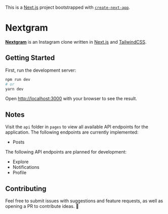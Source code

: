 This is a [Next.js](https://nextjs.org/) project bootstrapped with [`create-next-app`](https://github.com/vercel/next.js/tree/canary/packages/create-next-app).

# Nextgram

[**Nextgram**](https://nextgram-ten.vercel.app/) is an Instagram clone written in [Next.js](https://nextjs.org) and [TailwindCSS](https://tailwindcss.com).

## Getting Started

First, run the development server:

```bash
npm run dev
# or
yarn dev
```

Open [http://localhost:3000](http://localhost:3000) with your browser to see the result.

## Notes

Visit the `api` folder in `pages` to view all available API endpoints for the application. The following endpoints are currently implemented:

- Posts

The following API endpoints are planned for development:

- Explore
- Notifications
- Profile

## Contributing

Feel free to submit issues with suggestions and feature requests, as well as opening a PR to contribute ideas. :slightly_smiling_face:
